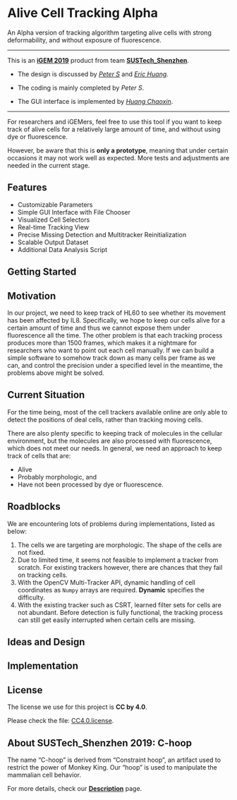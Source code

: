# Alive Cell Tracking Alpha
An Alpha version of tracking algorithm targeting alive cells with strong deformability, and without exposure of fluorescence.

---

This is an **[iGEM 2019](https://2019.igem.org)** product from team **[SUSTech_Shenzhen](https://2019.igem.org/Team:SUSTech_Shenzhen)**.

-   The design is discussed by *[Peter S](https://github.com/WingsUpete)* and *[Eric Huang](https://github.com/Eric-HYQ)*.

-   The coding is mainly completed by *Peter S*.

-   The GUI interface is implemented by *[Huang Chaoxin](https://github.com/teachmain)*.

---

For researchers and iGEMers, feel free to use this tool if you want to keep track of alive cells for a relatively large amount of time, and without using dye or fluorescence.

However, be aware that this is **only a prototype**, meaning that under certain occasions it may not work well as expected. More tests and adjustments are needed in the current stage.



## Features

-   Customizable Parameters
-   Simple GUI Interface with File Chooser
-   Visualized Cell Selectors
-   Real-time Tracking View
-   Precise Missing Detection and Multitracker Reinitialization
-   Scalable Output Dataset
-   Additional Data Analysis Script



## Getting Started





## Motivation

In our project, we need to keep track of HL60 to see whether its movement has been affected by IL8. Specifically, we hope to keep our cells alive for a certain amount of time and thus we cannot expose them under fluorescence all the time.
The other problem is that each tracking process produces more than 1500 frames, which makes it a nightmare for researchers who want to point out each cell manually.
If we can build a simple software to somehow track down as many cells per frame as we can, and control the precision under a specified level in the meantime, the problems above might be solved.



## Current Situation

For the time being, most of the cell trackers available online are only able to detect the positions of deal cells, rather than tracking moving cells.

There are also plenty specific to keeping track of molecules in the cellular environment, but the molecules are also processed with fluorescence, which does not meet our needs.
In general, we need an approach to keep track of cells that are:

-   Alive
-   Probably morphologic, and
-   Have not been processed by dye or fluorescence.



## Roadblocks

We are encountering lots of problems during implementations, listed as below:
1. The cells we are targeting are morphologic. The shape of the cells are not fixed.
2. Due to limited time, it seems not feasible to implement a tracker from scratch. For existing trackers however, there are chances that they fail on tracking cells.
3. With the OpenCV Multi-Tracker API, dynamic handling of cell coordinates as `Numpy` arrays are required. **Dynamic** specifies the difficulty.
4. With the existing tracker such as CSRT, learned filter sets for cells are not abundant. Before detection is fully functional, the tracking process can still get easily interrupted when certain cells are missing.



## Ideas and Design





## Implementation





## License

The license we use for this project is **CC by 4.0**.

Please check the file: [CC4.0.license](CC4.0.license).



## About SUSTech_Shenzhen 2019: C-hoop

The name “C-hoop” is derived from “Constraint hoop”, an artifact used to restrict the power of Monkey King. Our “hoop” is used to manipulate the mammalian cell behavior.

For more details, check our **[Description](https://2019.igem.org/Team:SUSTech_Shenzhen/Description)** page.

